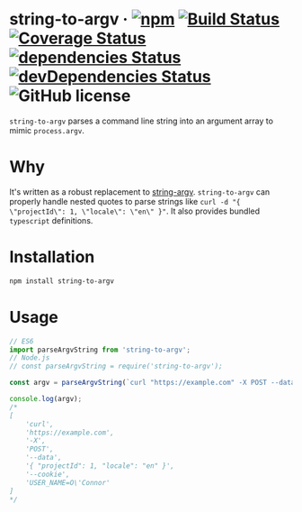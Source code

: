 # string-to-argv &middot; [![npm][npm_badge]][npm_url] [![Build Status][build_status_badge]][build_status_url] [![Coverage Status][coverage_badge]][coverage_url] [![dependencies Status][deps_badge]][deps_url] [![devDependencies Status][dev_deps_badge]][dev_deps_url] ![GitHub license][license_badge]

`string-to-argv` parses a command line string into an argument array to mimic `process.argv`.

# Why
It's written as a robust replacement to [string-argv](https://github.com/mccormicka/string-argv). `string-to-argv` can properly handle nested quotes to parse strings like `curl -d "{ \"projectId\": 1, \"locale\": \"en\" }"`. It also provides bundled `typescript` definitions.

# Installation

```bash
npm install string-to-argv
```

# Usage

```javascript
// ES6
import parseArgvString from 'string-to-argv';
// Node.js
// const parseArgvString = require('string-to-argv');

const argv = parseArgvString(`curl "https://example.com" -X POST --data "{ \"projectId\": 1, \"locale\": \"en\" }" --cookie "USER_NAME=O'Connor"`);

console.log(argv);
/*
[
    'curl',
    'https://example.com',
    '-X',
    'POST',
    '--data',
    '{ "projectId": 1, "locale": "en" }',
    '--cookie',
    'USER_NAME=O\'Connor'
]
*/
```

[npm_badge]: https://img.shields.io/npm/v/string-to-argv.svg
[npm_url]: https://npmjs.com/package/string-to-argv

[build_status_badge]: https://travis-ci.org/vladimir-tikhonov/string-to-argv.svg?branch=master
[build_status_url]: https://travis-ci.org/vladimir-tikhonov/string-to-argv

[coverage_badge]: https://coveralls.io/repos/github/vladimir-tikhonov/string-to-argv/badge.svg?branch=master
[coverage_url]: https://coveralls.io/github/vladimir-tikhonov/string-to-argv?branch=master

[deps_badge]: https://img.shields.io/david/vladimir-tikhonov/string-to-argv.svg
[deps_url]: https://david-dm.org/vladimir-tikhonov/string-to-argv

[dev_deps_badge]: https://david-dm.org/vladimir-tikhonov/string-to-argv/dev-status.svg
[dev_deps_url]: https://david-dm.org/vladimir-tikhonov/string-to-argv?type=dev

[license_badge]: https://img.shields.io/badge/license-MIT-blue.svg
